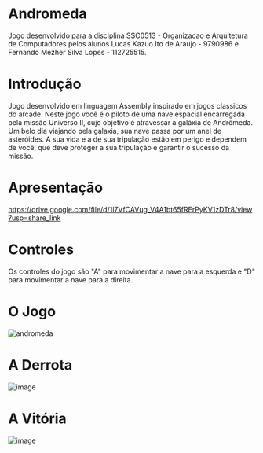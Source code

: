 # Andromeda
Jogo desenvolvido para a disciplina SSC0513 - Organizacao e Arquitetura de Computadores pelos alunos Lucas Kazuo Ito de Araujo - 9790986 e Fernando Mezher Silva Lopes - 112725515.

# Introdução
Jogo desenvolvido em linguagem Assembly inspirado em jogos classicos do arcade.
Neste jogo você é o piloto de uma nave espacial encarregada pela missão Universo II, cujo objetivo é atravessar a galáxia de Andrômeda. Um belo dia viajando pela galaxia, sua nave passa por um anel de asteróides. A sua vida e a de sua tripulação estão em perigo e dependem de você, que deve proteger a sua tripulação e garantir o sucesso da missão.

# Apresentação
https://drive.google.com/file/d/1l7VfCAVug_V4A1bt65fRErPyKV1zDTr8/view?usp=share_link

# Controles
Os controles do jogo são "A" para movimentar a nave para a esquerda e "D" para movimentar a nave para a direita.

# O Jogo
![andromeda](https://user-images.githubusercontent.com/85579733/208551949-14641bce-7bbf-4a0e-b29e-4d110abd0d83.gif)

# A Derrota
![image](https://user-images.githubusercontent.com/85579733/208329261-abd20272-78b9-4cf9-b3ac-1e2bee7c5f36.png)

# A Vitória
![image](https://user-images.githubusercontent.com/85579733/208329568-3cc676d7-7f9a-435a-bfba-324b0072c8ff.png)

